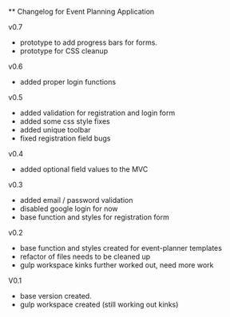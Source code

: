 ** Changelog for Event Planning Application

v0.7
- prototype to add progress bars for forms.
- prototype for CSS cleanup

v0.6
- added proper login functions

v0.5
- added validation for registration and login form
- added some css style fixes
- added unique toolbar
- fixed registration field bugs

v0.4
- added optional field values to the MVC

v0.3
- added email / password validation
- disabled google login for now
- base function and styles for registration form

v0.2
- base function and styles created for event-planner templates
- refactor of files needs to be cleaned up
- gulp workspace kinks further worked out, need more work 

V0.1
- base version created.
- gulp workspace created (still working out kinks)
